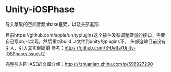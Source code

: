 # Unity-iOSPhase
导入苹果的空间音频phase框架，以及头部追踪

目前https://github.com/apple/unityplugins这个插件没有调整音量的接口，需要自己写obj-c实现，然后重新build .a文件到unity的plugins下。
头部追踪目前没有引入，引入其实很简单 参考：https://github.com/3-Delta/Unity-iOSPhase/issues/2

完整引入PHASE的文章介绍：https://zhuanlan.zhihu.com/p/596927290
